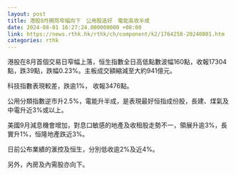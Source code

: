 ```yaml
---
layout: post
title: 港股8月開局窄幅向下　公用股造好　電能高收半成
date: 2024-08-01 16:27:24.000000000 +08:00
link: https://news.rthk.hk/rthk/ch/component/k2/1764258-20240801.htm
categories: rthk
---
```


港股在8月首個交易日窄幅上落，恒生指數全日高低點數波幅160點，收報17304點，跌39點，跌幅0.23%。主板成交額縮減至大約941億元。

科技指數表現較差，跌逾1%， 收報3476點。

公用分類指數逆市升2.5%，電能升半成，是表現最好恒指成份股，長建、煤氣及中電升近3%或以上。

美國9月減息機會增加，對息口敏感的地產及收租股走勢不一，領展升逾3%，長實升1%，恒隆地產跌近3%。

日前公布業績的滙控及恒生，分別低收逾2%及近4%。

另外，內房及內需股亦向下。
